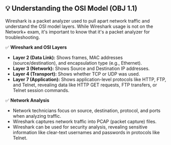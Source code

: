 ## 💡 Understanding the OSI Model (OBJ 1.1)

Wireshark is a packet analyzer used to pull apart network traffic and understand the OSI model layers. While Wireshark usage is not on the Network+ exam, it's important to know that it's a packet analyzer for troubleshooting.

✅ **Wireshark and OSI Layers**
- **Layer 2 (Data Link):** Shows frames, MAC addresses (source/destination), and encapsulation type (e.g., Ethernet).
- **Layer 3 (Network):** Shows Source and Destination IP addresses.
- **Layer 4 (Transport):** Shows whether TCP or UDP was used.
- **Layer 7 (Application):** Shows application-level protocols like HTTP, FTP, and Telnet, revealing data like HTTP GET requests, FTP transfers, or Telnet session commands.

✅ **Network Analysis**
- Network technicians focus on source, destination, protocol, and ports when analyzing traffic.
- Wireshark captures network traffic into PCAP (packet capture) files.
- Wireshark can be used for security analysis, revealing sensitive information like clear-text usernames and passwords in protocols like Telnet.